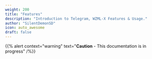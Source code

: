 ```yaml
---
weight: 200
title: "Features"
description: "Introduction to Telegram, WZML-X Features & Usage."
author: "SilentDemonSD"
icon: auto_awesome
draft: false
---
```


{{% alert context="warning" text="**Caution** - This documentation is in progress" /%}}
